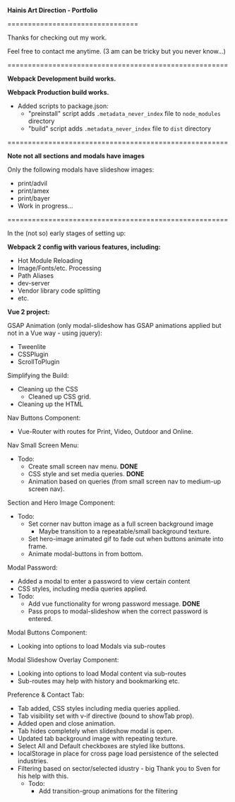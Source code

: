 **Hainis Art Direction - Portfolio**

================================

Thanks for checking out my work.

Feel free to contact me anytime.
(3 am can be tricky but you never know...)

======================================================

**Webpack Development build works.**

**Webpack Production build works.**

- Added scripts to package.json: 
	- "preinstall" script adds `.metadata_never_index` file to `node_modules` directory
	- "build" script adds `.metadata_never_index` file to `dist` directory

======================================================

**Note not all sections and modals have images**

Only the following modals have slideshow images: 
- print/advil
- print/amex
- print/bayer
- Work in progress...

======================================================

In the (not so) early stages of setting up:

**Webpack 2 config with various features, including:**
- Hot Module Reloading
- Image/Fonts/etc. Processing
- Path Aliases
- dev-server
- Vendor library code splitting
- etc. 


**Vue 2 project:**

GSAP Animation (only modal-slideshow has GSAP animations applied but not in a Vue way - using jquery):
- Tweenlite
- CSSPlugin
- ScrollToPlugin

Simplifying the Build:
- Cleaning up the CSS
	- Cleaned up CSS grid.
- Cleaning up the HTML 

Nav Buttons Component:
- Vue-Router with routes for Print, Video, Outdoor and Online.

Nav Small Screen Menu:
- Todo:
	- Create small screen nav menu. **DONE**
	- CSS style and set media queries. **DONE**
	- Animation based on queries (from small screen nav to medium-up screen nav).

Section and Hero Image Component:
- Todo:
	- Set corner nav button image as a full screen background image
		- Maybe transition to a repeatable/small background texture.
	- Set hero-image animated gif to fade out when buttons animate into frame.
	- Animate modal-buttons in from bottom.

Modal Password:
- Added a modal to enter a password to view certain content
- CSS styles, including media queries applied.
- Todo:
	- Add vue functionality for wrong password message. **DONE**
	- Pass props to modal-slideshow when the correct password is entered.

Modal Buttons Component:
- Looking into options to load Modals via sub-routes

Modal Slideshow Overlay Component:
- Looking into options to load Modal content via sub-routes
- Sub-routes may help with history and bookmarking etc.

Preference & Contact Tab:
- Tab added, CSS styles including media queries applied.
- Tab visibility set with v-if directive (bound to showTab prop).
- Added open and close animation.
- Tab hides completely when slideshow modal is open.
- Updated tab background image with repeating texture.
- Select All and Default checkboxes are styled like buttons.
- localStorage in place for cross page load persistence of the selected industries.
- Filtering based on sector/selected idustry - big Thank you to Sven for his help with this.
	- Todo:
		- Add transition-group animations for the filtering

